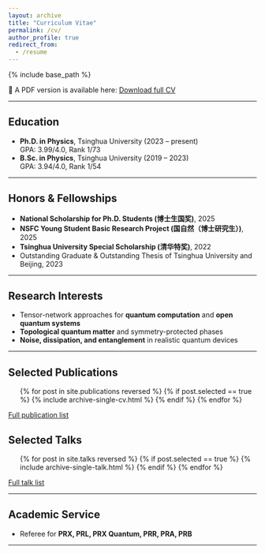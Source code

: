 ```yaml
---
layout: archive
title: "Curriculum Vitae"
permalink: /cv/
author_profile: true
redirect_from:
  - /resume
---
```


{% include base_path %}

📄 A PDF version is available here: [Download full CV](../assets/CV.pdf)

---

## Education
- **Ph.D. in Physics**, Tsinghua University (2023 – present)  
  GPA: 3.99/4.0, Rank 1/73  
- **B.Sc. in Physics**, Tsinghua University (2019 – 2023)  
  GPA: 3.94/4.0, Rank 1/54  

---

## Honors & Fellowships
- **National Scholarship for Ph.D. Students (博士生国奖)**, 2025  
- **NSFC Young Student Basic Research Project (国自然（博士研究生）)**, 2025  
- **Tsinghua University Special Scholarship (清华特奖)**, 2022  
- Outstanding Graduate & Outstanding Thesis of Tsinghua University and Beijing, 2023  

---

## Research Interests
- Tensor-network approaches for **quantum computation** and **open quantum systems**  
- **Topological quantum matter** and symmetry-protected phases  
- **Noise, dissipation, and entanglement** in realistic quantum devices  

---

## Selected Publications
<ul>
{% for post in site.publications reversed %}
  {% if post.selected == true %}
    {% include archive-single-cv.html %}
  {% endif %}
{% endfor %}
</ul>

[Full publication list](/publications)

## Selected Talks
<ul>
{% for post in site.talks reversed %}
  {% if post.selected == true %}
    {% include archive-single-talk.html %}
  {% endif %}
{% endfor %}
</ul>

[Full talk list](/talks)

---

## Academic Service
- Referee for **PRX, PRL, PRX Quantum, PRR, PRA, PRB**

---
